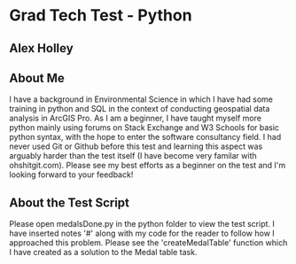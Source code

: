 # Grad Tech Test - Python
## Alex Holley

## About Me

I have a background in Environmental Science in which I have had some training in python and SQL in the context of conducting geospatial data analysis in ArcGIS Pro. As I am a beginner, I have taught myself more python mainly using forums on Stack Exchange and W3 Schools for basic python syntax, with the hope to enter the software consultancy field. I had never used Git or Github before this test and learning this aspect was arguably harder than the test itself (I have become very familar with ohshitgit.com). Please see my best efforts as a beginner on the test and I'm looking forward to your feedback!

## About the Test Script 

Please open medalsDone.py in the python folder to view the test script. I have inserted notes '#' along with my code for the reader to follow how I approached this problem. Please see the 'createMedalTable' function which I have created as a solution to the Medal table task.
